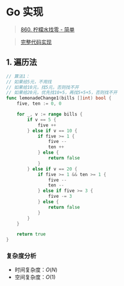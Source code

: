 # Go 实现

> [860. 柠檬水找零 - 简单](https://leetcode-cn.com/problems/lemonade-change/)

> [完整代码实现](https://github.com/bingohuang/go-codes/blob/master/leetcode/editor/cn/p860_d1_LemonadeChange_test.go)

## 1. 遍历法
```go
// 算法1：
// 如果给5元，不用找
// 如果给10元，找5元，否则找不开
// 如果给20元，优先找10+5，再找5+5+5，否则找不开
func lemonadeChange1(bills []int) bool {
	five, ten := 0, 0

	for _, v := range bills {
		if v == 5 {
			five ++
		} else if v == 10 {
			if five >= 1 {
				five --
				ten ++
			} else {
				return false
			}
		} else if v == 20 {
			if five >= 1 && ten >= 1 {
				five --
				ten --
			} else if five >= 3 {
				five -= 3
			} else {
				return false
			}
		}
	}

	return true
}
```
### 复杂度分析
- 时间复杂度：$O(N)$
- 空间复杂度：$O(1)$